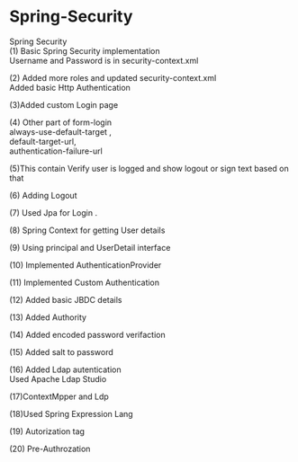 # Spring-Security
Spring Security <br/>
(1) Basic Spring Security implementation <br/>
Username and Password is in security-context.xml <br/>

(2) Added more roles and updated security-context.xml<br/>
Added basic Http Authentication<br/>

(3)Added custom Login page <br/>

(4) Other part of form-login <br/>
always-use-default-target , <br/>
default-target-url, <br/>
authentication-failure-url<br/>

(5)This contain Verify user is logged and show logout or sign text based on that<br/>

(6) Adding Logout <br/>

(7) Used Jpa for Login . <br/>

(8) Spring Context for getting User details <br/>

(9) Using principal and UserDetail interface <br/>

(10) Implemented AuthenticationProvider <br/>

(11) Implemented Custom  Authentication<br/>

(12) Added basic JBDC details<br/>

(13) Added Authority <br/>

(14) Added encoded password verifaction <br/>

(15) Added salt to password <br/>

(16) Added Ldap autentication<br/>
Used Apache Ldap Studio 

(17)ContextMpper and Ldp <br/>

(18)Used Spring Expression Lang<br/>

(19) Autorization tag <br/>

(20) Pre-Authrozation <br/>